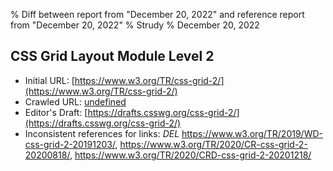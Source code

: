 % Diff between report from "December 20, 2022" and reference report from "December 20, 2022"
% Strudy
% December 20, 2022

## CSS Grid Layout Module Level 2

- Initial URL: [https://www.w3.org/TR/css-grid-2/](https://www.w3.org/TR/css-grid-2/)
- Crawled URL: [undefined](undefined)
- Editor's Draft: [https://drafts.csswg.org/css-grid-2/](https://drafts.csswg.org/css-grid-2/)
- Inconsistent references for links: *DEL* https://www.w3.org/TR/2019/WD-css-grid-2-20191203/, https://www.w3.org/TR/2020/CR-css-grid-2-20200818/, https://www.w3.org/TR/2020/CRD-css-grid-2-20201218/



